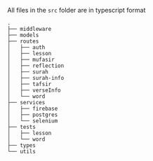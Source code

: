 
All files in the `src` folder are in typescript format

```
.
├── middleware
├── models
├── routes
│   ├── auth
│   ├── lesson
│   ├── mufasir
│   ├── reflection
│   ├── surah
│   ├── surah-info
│   ├── tafsir
│   ├── verseInfo
│   └── word
├── services
│   ├── firebase
│   ├── postgres
│   └── selenium
├── tests
│   ├── lesson
│   └── word
├── types
└── utils
```

